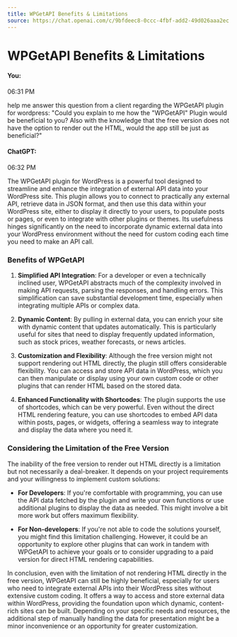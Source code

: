 ```yaml
---
title: WPGetAPI Benefits & Limitations
source: https://chat.openai.com/c/9bfdeec8-0ccc-4fbf-add2-49d026aaa2ec
---
```


# WPGetAPI Benefits & Limitations

#### You:
<time datetime="2024-03-21T22:31:28.369Z" title="3/21/2024, 6:31:28 PM">06:31 PM</time>

help me answer this question from a client regarding the WPGetAPI plugin for wordpress: "Could you explain to me how the "WPGetAPI" Plugin would be beneficial to you? Also with the knowledge that the free version does not have the option to render out the HTML, would the app still be just as beneficial?"

#### ChatGPT:
<time datetime="2024-03-21T22:32:06.203Z" title="3/21/2024, 6:32:06 PM">06:32 PM</time>

The WPGetAPI plugin for WordPress is a powerful tool designed to streamline and enhance the integration of external API data into your WordPress site. This plugin allows you to connect to practically any external API, retrieve data in JSON format, and then use this data within your WordPress site, either to display it directly to your users, to populate posts or pages, or even to integrate with other plugins or themes. Its usefulness hinges significantly on the need to incorporate dynamic external data into your WordPress environment without the need for custom coding each time you need to make an API call.

### Benefits of WPGetAPI

1. **Simplified API Integration**: For a developer or even a technically inclined user, WPGetAPI abstracts much of the complexity involved in making API requests, parsing the responses, and handling errors. This simplification can save substantial development time, especially when integrating multiple APIs or complex data.

2. **Dynamic Content**: By pulling in external data, you can enrich your site with dynamic content that updates automatically. This is particularly useful for sites that need to display frequently updated information, such as stock prices, weather forecasts, or news articles.

3. **Customization and Flexibility**: Although the free version might not support rendering out HTML directly, the plugin still offers considerable flexibility. You can access and store API data in WordPress, which you can then manipulate or display using your own custom code or other plugins that can render HTML based on the stored data.

4. **Enhanced Functionality with Shortcodes**: The plugin supports the use of shortcodes, which can be very powerful. Even without the direct HTML rendering feature, you can use shortcodes to embed API data within posts, pages, or widgets, offering a seamless way to integrate and display the data where you need it.

### Considering the Limitation of the Free Version

The inability of the free version to render out HTML directly is a limitation but not necessarily a deal-breaker. It depends on your project requirements and your willingness to implement custom solutions:

- **For Developers**: If you're comfortable with programming, you can use the API data fetched by the plugin and write your own functions or use additional plugins to display the data as needed. This might involve a bit more work but offers maximum flexibility.

- **For Non-developers**: If you're not able to code the solutions yourself, you might find this limitation challenging. However, it could be an opportunity to explore other plugins that can work in tandem with WPGetAPI to achieve your goals or to consider upgrading to a paid version for direct HTML rendering capabilities.

In conclusion, even with the limitation of not rendering HTML directly in the free version, WPGetAPI can still be highly beneficial, especially for users who need to integrate external APIs into their WordPress sites without extensive custom coding. It offers a way to access and store external data within WordPress, providing the foundation upon which dynamic, content-rich sites can be built. Depending on your specific needs and resources, the additional step of manually handling the data for presentation might be a minor inconvenience or an opportunity for greater customization.
